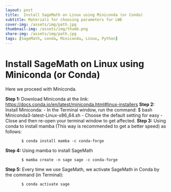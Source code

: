 ```yaml
---
layout: post
title:  Install SageMath on Linux using Miniconda (or Conda)
subtitle: Materials for choosing parameters for LWE
cover-img: /assets/img/path.jpg
thumbnail-img: /assets/img/thumb.png
share-img: /assets/img/path.jpg
tags: [SageMath, conda, Miniconda, Linux, Python]
---
```




# Install SageMath on Linux using Miniconda (or Conda)

Here we proceed with Miniconda.

**Step 1:** Download Miniconda at the link:  https://docs.conda.io/en/latest/miniconda.html#linux-installers
**Step 2:** Install Miniconda:
       - In the Terminal window, run the command:
            $ bash Miniconda3-latest-Linux-x86_64.sh
       - Choose the default setting for easy
       - Close and then re-open your terminal window to get affected.
**Step 3:** Using conda to install mamba (This way is recommended to get a better speed) as follows:

           $ conda install mamba -c conda-forge
**Step 4:** Using mamba to install SageMath

           $ mamba create -n sage sage -c conda-forge
**Step 5:** Every time we use SageMath, we activate SageMath in Conda by the command (in Terminal):

           $ conda activate sage 
